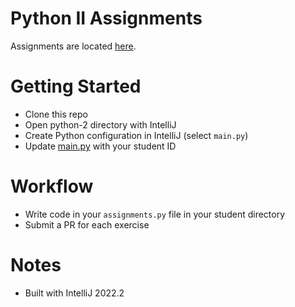 # Python II Assignments
Assignments are located [here](Assignments.md).

# Getting Started
- Clone this repo
- Open python-2 directory with IntelliJ
- Create Python configuration in IntelliJ (select `main.py`)
- Update [main.py](main.py) with your student ID

# Workflow
- Write code in your `assignments.py` file in your student directory
- Submit a PR for each exercise

# Notes
- Built with IntelliJ 2022.2
